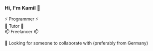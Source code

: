 ### Hi, I'm Kamil 👋

⚡ Programmer ⚡  
💬 Tutor 💬  
📫 Freelancer 📫  

🤔 Looking for someone to collaborate with (preferably from Germany)

<!--
**Bialomazur/Bialomazur** is a ✨ _special_ ✨ repository because its `README.md` (this file) appears on your GitHub profile.

Here are some ideas to get you started:

- 🔭 I’m currently working on ...
- 🌱 I’m currently learning ...
- 👯 I’m looking to collaborate on ...
- 🤔 I’m looking for help with ...
- 💬 Ask me about ...
- 📫 How to reach me: ...
- 😄 Pronouns: ...
- ⚡ Fun fact: ...
-->
